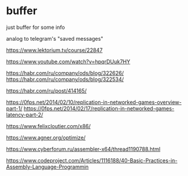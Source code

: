 # buffer

just buffer for some info

analog to telegram's "saved messages"

https://www.lektorium.tv/course/22847

https://www.youtube.com/watch?v=hpqrDUuk7HY

https://habr.com/ru/company/ods/blog/322626/
https://habr.com/ru/company/ods/blog/322534/

https://habr.com/ru/post/414165/

https://0fps.net/2014/02/10/replication-in-networked-games-overview-part-1/
https://0fps.net/2014/02/17/replication-in-networked-games-latency-part-2/

https://www.felixcloutier.com/x86/

https://www.agner.org/optimize/

https://www.cyberforum.ru/assembler-x64/thread1190788.html

https://www.codeproject.com/Articles/1116188/40-Basic-Practices-in-Assembly-Language-Programmin
